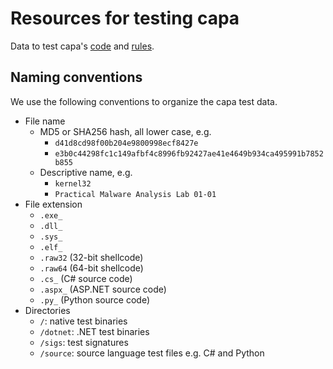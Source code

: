 # Resources for testing capa
Data to test capa's [code](https://github.com/mandiant/capa) and [rules](https://github.com/mandiant/capa-rules).

## Naming conventions
We use the following conventions to organize the capa test data.

- File name
  - MD5 or SHA256 hash, all lower case, e.g.
    - `d41d8cd98f00b204e9800998ecf8427e`
    - `e3b0c44298fc1c149afbf4c8996fb92427ae41e4649b934ca495991b7852b855`
  - Descriptive name, e.g.
    - `kernel32`
    - `Practical Malware Analysis Lab 01-01`
- File extension
  - `.exe_`
  - `.dll_`
  - `.sys_`
  - `.elf_`
  - `.raw32` (32-bit shellcode)
  - `.raw64` (64-bit shellcode)
  - `.cs_` (C# source code)
  - `.aspx_` (ASP.NET source code)
  - `.py_` (Python source code)
- Directories
  - `/`: native test binaries
  - `/dotnet`: .NET test binaries
  - `/sigs`: test signatures
  - `/source`: source language test files e.g. C# and Python
